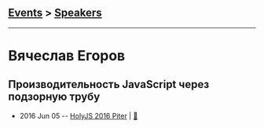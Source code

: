 ## [Events](../README.md) > [Speakers](../speakers.md)
---

# Вячеслав Егоров

## Производительность JavaScript через подзорную трубу
- 2016 Jun 05 -- [HolyJS 2016 Piter](https://www.youtube.com/watch?v=HPFARivHJRY)  | [:notebook:](http://public.jugru.org/holyjs/2016/spb/day_1/track_1/egorov.pdf)  
